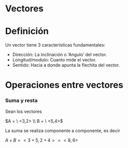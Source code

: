 # Vectores

# Definición

Un vector tiene 3 características fundamentales:

- Dirección: La inclinación o ‘Angulo’ del vector.
- Longitud/modulo: Cuanto mide el vector.
- Sentido: Hacia a donde apunta la flechita del vector.

# Operaciones entre vectores

### Suma y resta

Sean los vectores

$A = \ <3,2> \\
B = \ <5,4>$

La suma se realiza componente a componente, es decir

$A+B = <3+5,2+4> = <8,6>$
